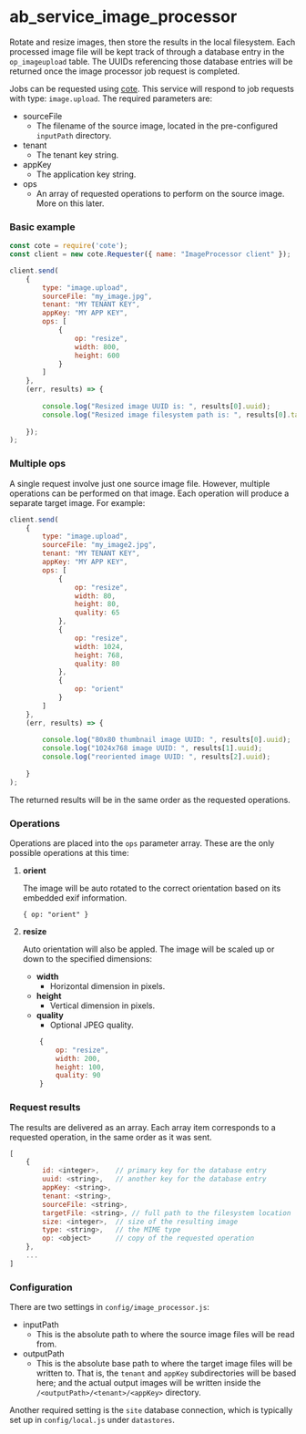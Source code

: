 # ab_service_image_processor

Rotate and resize images, then store the results in the local filesystem. Each
processed image file will be kept track of through a database entry in
the `op_imageupload` table. The UUIDs referencing those database entries will be
returned once the image processor job request is completed.

Jobs can be requested using [cote](https://github.com/dashersw/cote). This
service will respond to job requests with type: `image.upload`. The required 
parameters are:
- sourceFile
  - The filename of the source image, located in the pre-configured 
    `inputPath` directory.
- tenant
  - The tenant key string.
- appKey
  - The application key string.
- ops
  - An array of requested operations to perform on the source image. More on
    this later.

### Basic example

``` javascript
const cote = require('cote');
const client = new cote.Requester({ name: "ImageProcessor client" });

client.send(
    {
        type: "image.upload",
        sourceFile: "my_image.jpg",
        tenant: "MY TENANT KEY",
        appKey: "MY APP KEY",
        ops: [
            {
                op: "resize",
                width: 800,
                height: 600
            }
        ]
    },
    (err, results) => {
        
        console.log("Resized image UUID is: ", results[0].uuid);
        console.log("Resized image filesystem path is: ", results[0].targetFile);
        
    });
);
```


### Multiple ops

A single request involve just one source image file. However, multiple 
operations can be performed on that image. Each operation will produce a 
separate target image. For example:

``` javascript
client.send(
    {
        type: "image.upload",
        sourceFile: "my_image2.jpg",
        tenant: "MY TENANT KEY",
        appKey: "MY APP KEY",
        ops: [
            {
                op: "resize",
                width: 80,
                height: 80,
                quality: 65
            },
            {
                op: "resize",
                width: 1024,
                height: 768,
                quality: 80
            },
            {
                op: "orient"
            }
        ]
    },
    (err, results) => {
    
        console.log("80x80 thumbnail image UUID: ", results[0].uuid);
        console.log("1024x768 image UUID: ", results[1].uuid);
        console.log("reoriented image UUID: ", results[2].uuid);
    
    }
);

```

The returned results will be in the same order as the requested operations.


### Operations

Operations are placed into the `ops` parameter array. These are the only 
possible operations at this time:

1. **orient**

    The image will be auto rotated to the correct orientation based on its
    embedded exif information.
    
    `{ op: "orient" }`
    
2. **resize**

    Auto orientation will also be appled. The image will be scaled up or down 
    to the specified dimensions:
    - **width**
        - Horizontal dimension in pixels.
    - **height**
        - Vertical dimension in pixels.
    - **quality**
        - Optional JPEG quality.
    
    ```javascript
        {
            op: "resize",
            width: 200,
            height: 100,
            quality: 90
        }
    ```

### Request results

The results are delivered as an array. Each array item corresponds to a 
requested operation, in the same order as it was sent.

``` javascript
[
    {
        id: <integer>,    // primary key for the database entry
        uuid: <string>,   // another key for the database entry
        appKey: <string>,
        tenant: <string>,
        sourceFile: <string>,
        targetFile: <string>, // full path to the filesystem location
        size: <integer>,  // size of the resulting image
        type: <string>,   // the MIME type
        op: <object>      // copy of the requested operation
    },
    ...
]
```


### Configuration

There are two settings in `config/image_processor.js`:
  - inputPath
    - This is the absolute path to where the source image files will be read from.
  - outputPath
    - This is the absolute base path to where the target image files will be
    written to. That is, the `tenant` and `appKey` subdirectories will be
    based here; and the actual output images will be written inside the
    `/<outputPath>/<tenant>/<appKey>` directory.
    

Another required setting is the `site` database connection, which is typically
set up in `config/local.js` under `datastores`.


